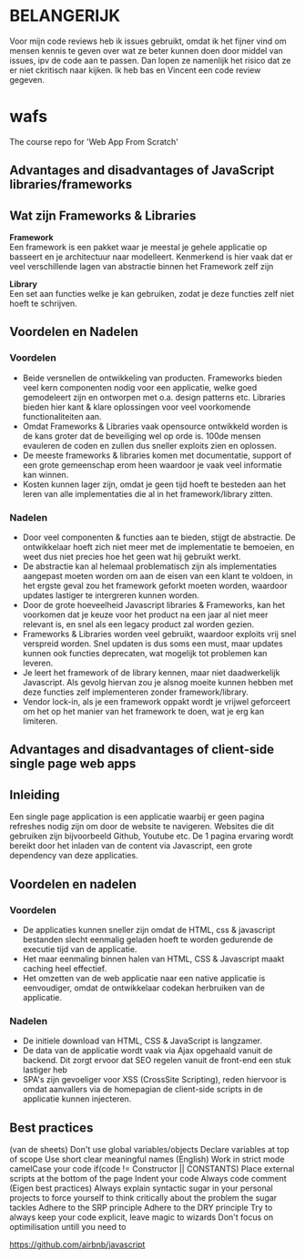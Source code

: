 # BELANGERIJK
Voor mijn code reviews heb ik issues gebruikt, omdat ik het fijner vind om mensen kennis te geven over wat ze beter kunnen doen door middel van issues, ipv de code aan te passen. Dan lopen ze namenlijk het risico dat ze er niet ckritisch naar kijken.
Ik heb bas en Vincent een code review gegeven.
# wafs
The course repo for 'Web App From Scratch'

## Advantages and disadvantages of JavaScript libraries/frameworks
## Wat zijn Frameworks & Libraries 

**Framework**  
Een framework is een pakket waar je meestal je gehele applicatie op basseert en je architectuur naar modelleert. 
Kenmerkend is hier vaak dat er veel verschillende lagen van abstractie binnen het Framework zelf zijn

**Library**   
Een set aan functies welke je kan gebruiken, zodat je deze functies zelf niet hoeft te schrijven.


## Voordelen en Nadelen

### Voordelen

* Beide versnellen de ontwikkeling van producten. Frameworks bieden veel kern componenten nodig voor een applicatie, welke goed gemodeleert zijn en ontworpen met o.a. design patterns etc. Libraries bieden hier kant & klare oplossingen voor veel voorkomende functionaliteiten aan.
* Omdat Frameworks & Libraries vaak opensource ontwikkeld worden is de kans groter dat de beveiliging wel op orde is. 100de mensen evauleren de coden en zullen dus sneller exploits zien en oplossen.
* De meeste frameworks & libraries komen met documentatie, support of een grote gemeenschap erom heen waardoor je vaak veel informatie kan winnen.
* Kosten kunnen lager zijn, omdat je geen tijd hoeft te besteden aan het leren van alle implementaties die al in het framework/library zitten.
### Nadelen 
* Door veel componenten & functies aan te bieden, stijgt de abstractie. De ontwikkelaar hoeft zich niet meer met de implementatie te bemoeien, en weet dus niet precies hoe het geen wat hij gebruikt werkt.
* De abstractie kan al helemaal problematisch zijn als implementaties aangepast moeten worden om aan de eisen van een klant te voldoen, in het ergste geval zou het framework geforkt moeten worden, waardoor updates lastiger te intergreren kunnen worden.
* Door de grote hoeveelheid Javascript libraries & Frameworks, kan het voorkomen dat je keuze voor het product na een jaar al niet meer relevant is, en snel als een legacy product zal worden gezien.
* Frameworks & Libraries worden veel gebruikt, waardoor exploits vrij snel verspreid worden. Snel updaten is dus soms een must, maar updates kunnen ook functies deprecaten, wat mogelijk tot problemen kan leveren. 
* Je leert het framework of de library kennen, maar niet daadwerkelijk Javascript. Als gevolg hiervan zou je alsnog moeite kunnen hebben met deze functies zelf implementeren zonder framework/library.
* Vendor lock-in, als je een framework oppakt wordt je vrijwel geforceert om het op het manier van het framework te doen, wat je erg kan limiteren.

## Advantages and disadvantages of client-side single page web apps
## Inleiding
Een single page application is een applicatie waarbij er geen pagina refreshes nodig zijn om door de website te navigeren. Websites die dit gebruiken zijn bijvoorbeeld Github, Youtube etc.
De 1 pagina ervaring wordt bereikt door het inladen van de content via Javascript, een grote dependency van deze applicaties.

## Voordelen en nadelen

### Voordelen
* De applicaties kunnen sneller zijn omdat de HTML, css & javascript bestanden slecht eenmalig geladen hoeft te worden gedurende de executie tijd van de applicatie.
* Het maar eenmaling binnen halen van HTML, CSS & Javascript maakt caching heel effectief.
* Het omzetten van de web applicatie naar een native applicatie is eenvoudiger, omdat de ontwikkelaar codekan herbruiken van de applicatie.
### Nadelen
* De initiele download van HTML, CSS & JavaScript is langzamer.
* De data van de applicatie wordt vaak via Ajax opgehaald vanuit de backend. Dit zorgt ervoor dat SEO regelen vanuit de front-end een stuk lastiger heb
* SPA's zijn gevoeliger voor XSS (CrossSite Scripting), reden hiervoor is omdat aanvallers via de homepagian de client-side scripts in de applicatie kunnen injecteren.

## Best practices
(van de sheets)
Don't use global variables/objects
Declare variables at top of scope
Use short clear meaningful names (English)
Work in strict mode
camelCase your code if(code != Constructor || CONSTANTS)
Place external scripts at the bottom of the page
Indent your code
Always code comment
(Eigen best practices)
Always explain syntactic sugar in your personal projects to force yourself to think critically about the problem the sugar tackles
Adhere to the SRP principle
Adhere to the DRY principle
Try to always keep your code explicit, leave magic to wizards
Don't focus on optimilisation untill you need to

https://github.com/airbnb/javascript


